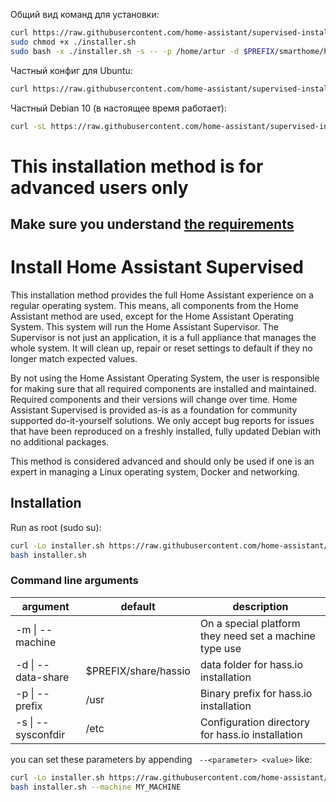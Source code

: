 Общий вид команд для установки: 
```bash
curl https://raw.githubusercontent.com/home-assistant/supervised-installer/master/installer.sh > installer.sh
sudo chmod +x ./installer.sh
sudo bash -x ./installer.sh -s -- -p /home/artur -d $PREFIX/smarthome/hassio
```
Частный конфиг для Ubuntu:
```bash
curl https://raw.githubusercontent.com/home-assistant/supervised-installer/master/installer.sh | bash -x ./installer.sh -s -- -p /home/artur/smarthome -d $PREFIX/hassio
```
Частный Debian 10 (в настоящее время работает):
```bash
curl -sL https://raw.githubusercontent.com/home-assistant/supervised-installer/master/installer.sh | bash -s -  -d /home/artur/smarthome/hassio
```

# This installation method is for advanced users only

## Make sure you understand [the requirements](https://github.com/home-assistant/architecture/blob/master/adr/0014-home-assistant-supervised.md)

# Install Home Assistant Supervised

This installation method provides the full Home Assistant experience on a regular operating system. This means, all components from the Home Assistant method are used, except for the Home Assistant Operating System. This system will run the Home Assistant Supervisor. The Supervisor is not just an application, it is a full appliance that manages the whole system. It will clean up, repair or reset settings to default if they no longer match expected values.

By not using the Home Assistant Operating System, the user is responsible for making sure that all required components are installed and maintained. Required components and their versions will change over time. Home Assistant Supervised is provided as-is as a foundation for community supported do-it-yourself solutions. We only accept bug reports for issues that have been reproduced on a freshly installed, fully updated Debian with no additional packages.

This method is considered advanced and should only be used if one is an expert in managing a Linux operating system, Docker and networking.

## Installation

Run as root (sudo su):

```bash
curl -Lo installer.sh https://raw.githubusercontent.com/home-assistant/supervised-installer/master/installer.sh
bash installer.sh
```

### Command line arguments
| argument           | default                                                                                                                                                                             | description                                            |
|--------------------|----------------------|--------------------------------------------------------|
| -m \| --machine    |                      | On a special platform they need set a machine type use |
| -d \| --data-share | $PREFIX/share/hassio | data folder for hass.io installation                   |
| -p \| --prefix     | /usr                 | Binary prefix for hass.io installation                 |
| -s \| --sysconfdir | /etc                 | Configuration directory for hass.io installation       |

you can set these parameters by appending ` --<parameter> <value>` like:

```bash
curl -Lo installer.sh https://raw.githubusercontent.com/home-assistant/supervised-installer/master/installer.sh
bash installer.sh --machine MY_MACHINE
```
